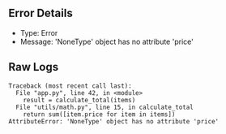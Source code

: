 ## Error Details
- Type: Error
- Message: 'NoneType' object has no attribute 'price'

## Raw Logs
```
Traceback (most recent call last):
  File "app.py", line 42, in <module>
    result = calculate_total(items)
  File "utils/math.py", line 15, in calculate_total
    return sum([item.price for item in items])
AttributeError: 'NoneType' object has no attribute 'price'
```
